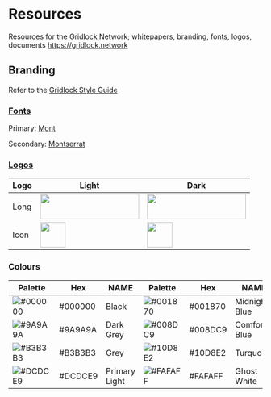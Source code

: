 # Resources
Resources for the Gridlock Network; whitepapers, branding, fonts, logos, documents https://gridlock.network

## Branding


Refer to the [Gridlock Style Guide](https://github.com/thorchain/Branding/blob/master/GridlockBranding.pdf)

### [Fonts](https://github.com/gridlocknetwork/Resources/tree/master/fonts)
Primary: [Mont](/fonts/mont)

Secondary: [Montserrat](/fonts/montserrat)


### [Logos](https://github.com/thorchain/Resources/tree/master/logos)
|Logo|Light|Dark|
|---|---|---|
Long | <img src="https://github.com/gridlock/Branding/blob/master/logos/png/gridlock_main_logo.png" width="196" height="50" /> | <img src="https://github.com/gridlock/Branding/blob/master/logos/png/gridlock_logo_knockout.png" width="196" height="50" />
Icon | <img src="https://github.com/gridlock/Branding/blob/master/logos/png/gridlock_icon.png" width="50" height="50" />| <img src="https://github.com/gridlock/Branding/blob/master/logos/png/gridlock_icon_knockout.png" width="50" height="50" />


### Colours

| Palette | Hex     | NAME        | Palette            | Hex                | NAME                   |
|---------|---------|-------------|--------------------|--------------------|------------------------|
| ![#000000](https://placehold.it/15/000000/000000?text=+) | #000000 | Black  | ![#001870](https://placehold.it/15/001870/000000?text=+)            | #001870            | Midnight Blue         |
| ![#9A9A9A](https://placehold.it/15/9A9A9A/000000?text=+) | #9A9A9A | Dark Grey    | ![#008DC9](https://placehold.it/15/008DC9/000000?text=+)           | #008DC9            | Comfort Blue        |
| ![#B3B3B3](https://placehold.it/15/B3B3B3/000000?text=+) | #B3B3B3 | Grey       | ![#10D8E2](https://placehold.it/15/10D8E2/000000?text=+)            | #10D8E2            | Turquoise      |
| ![#DCDCE9](https://placehold.it/15/DCDCE9/000000?text=+) | #DCDCE9 | Primary Light| ![#FAFAFF](https://placehold.it/15/FAFAFF/000000?text=+)            | #FAFAFF            | Ghost White  |
